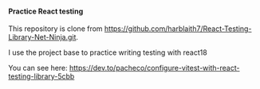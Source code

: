 #### Practice React testing

This repository is clone from https://github.com/harblaith7/React-Testing-Library-Net-Ninja.git.

I use the project base to practice writing testing with react18

<!-- How to config latest react + vite + react-testing-library -->

You can see here:
https://dev.to/pacheco/configure-vitest-with-react-testing-library-5cbb
